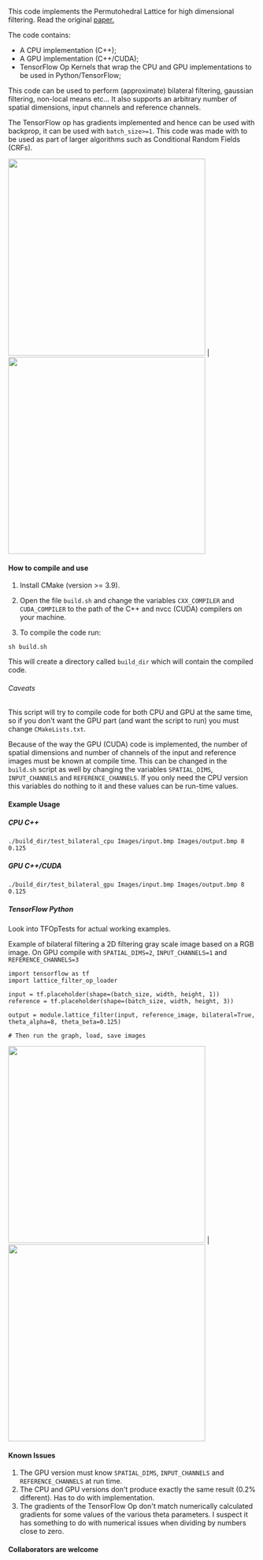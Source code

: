This code implements the Permutohedral Lattice  for high dimensional filtering.
Read the original [paper.]( https://graphics.stanford.edu/papers/permutohedral/)

The code contains:
- A CPU implementation (C++);
- A GPU implementation (C++/CUDA);
- TensorFlow Op Kernels that wrap the CPU and GPU implementations to be used in Python/TensorFlow;

This code can be used to perform (approximate) bilateral filtering, gaussian filtering, non-local means etc...
It also supports an arbitrary number of spatial dimensions, input channels and reference channels.


The TensorFlow op has gradients implemented and hence can be used with backprop, it can be used with `batch_size>=1`.
This code was made with to be used as part of larger algorithms such as Conditional Random Fields (CRFs).

 
<img src="Images/input.bmp" width="400"> | <img src="Images/output.bmp" width="400"> 
 



#### How to compile and use

1. Install CMake (version >= 3.9).

2. Open the file `build.sh` and change the variables `CXX_COMPILER` and `CUDA_COMPILER` to the path of the C++ and nvcc
 (CUDA) compilers on your machine.
 
3. To compile the code run:
````
sh build.sh
````
This will create a directory called `build_dir` which will contain the compiled code.

###### Caveats

This script will try to compile code for both CPU and GPU at the same time, so if you don't want the GPU part
 (and want the script to run) you must change `CMakeLists.txt`.
 
Because of the way the GPU (CUDA) code is implemented, the number of spatial dimensions and number of channels of
 the input and reference images must be known at compile time. This can be changed in the `build.sh` script as well by
  changing the variables `SPATIAL_DIMS`, `INPUT_CHANNELS` and `REFERENCE_CHANNELS`.
  If you only need the CPU version this variables do nothing to it and these values can be run-time values.
            


#### Example Usage

##### CPU C++
````
./build_dir/test_bilateral_cpu Images/input.bmp Images/output.bmp 8 0.125
````
##### GPU C++/CUDA

````
./build_dir/test_bilateral_gpu Images/input.bmp Images/output.bmp 8 0.125
````

##### TensorFlow Python

Look into TFOpTests for actual working examples.

Example of bilateral filtering a 2D filtering gray scale image based on a RGB image. 
On GPU compile with `SPATIAL_DIMS=2`, `INPUT_CHANNELS=1` and `REFERENCE_CHANNELS=3`

````
import tensorflow as tf
import lattice_filter_op_loader

input = tf.placeholder(shape=(batch_size, width, height, 1))
reference = tf.placeholder(shape=(batch_size, width, height, 3))

output = module.lattice_filter(input, reference_image, bilateral=True, theta_alpha=8, theta_beta=0.125)

# Then run the graph, load, save images
````

<img src="TFOpTests/Results/gray_original.bmp" width="400"> | <img src="TFOpTests/Results/filtered_grey.bmp" width="400"> 


#### Known Issues

1. The GPU version must know `SPATIAL_DIMS`, `INPUT_CHANNELS` and `REFERENCE_CHANNELS` at run time.
3. The CPU and GPU versions don't produce exactly the same result (0.2% different). Has to do with implementation.
4. The gradients of the TensorFlow Op don't match numerically calculated gradients for some values of the various theta 
parameters. I suspect it has something to do with numerical issues when dividing by numbers close to zero.

#### Collaborators are welcome